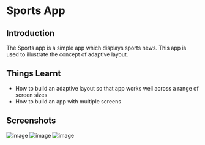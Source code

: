 Sports App
==================================

Introduction
------------

The Sports app is a simple app which displays sports news. This app is used to illustrate 
the concept of adaptive layout.

Things Learnt
--------------
* How to build an adaptive layout so that app works well across a range of screen sizes
* How to build an app with multiple screens

Screenshots
--------------
![image](https://github.com/user-attachments/assets/ccacf025-9377-428a-8d3e-bc2eabd7d861)
![image](https://github.com/user-attachments/assets/e8514c9b-73d0-41b3-a556-1cbdde086546)   ![image](https://github.com/user-attachments/assets/9e857f07-ff1c-4a86-a804-7ecd621e1521)
